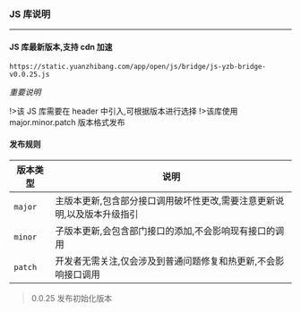 ### JS 库说明

---

#### JS 库最新版本,支持 cdn 加速

`https://static.yuanzhibang.com/app/open/js/bridge/js-yzb-bridge-v0.0.25.js`

_重要说明_

!>该 JS 库需要在 header 中引入,可根据版本进行选择
!>该库使用 major.minor.patch 版本格式发布

#### 发布规则

| 版本类型 | 说明                                                                    |
| -------- | ----------------------------------------------------------------------- |
| `major`  | 主版本更新,包含部分接口调用破坏性更改,需要注意更新说明,以及版本升级指引 |
| `minor`  | 子版本更新,会包含部门接口的添加,不会影响现有接口的调用                  |
| `patch`  | 开发者无需关注,仅会涉及到普通问题修复和热更新,不会影响接口调用          |

> 0.0.25
> 发布初始化版本
